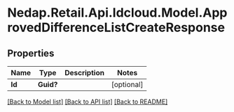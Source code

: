 # Nedap.Retail.Api.Idcloud.Model.ApprovedDifferenceListCreateResponse
## Properties

Name | Type | Description | Notes
------------ | ------------- | ------------- | -------------
**Id** | **Guid?** |  | [optional] 

[[Back to Model list]](../README.md#documentation-for-models) [[Back to API list]](../README.md#documentation-for-api-endpoints) [[Back to README]](../README.md)

